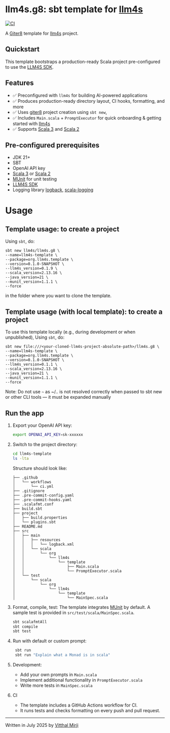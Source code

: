 llm4s.g8: sbt template for [llm4s]
=================
[![CI](https://github.com/llm4s/llm4s/actions/workflows/llm4s-g8-template.yml/badge.svg)](https://github.com/llm4s/llm4s/actions/workflows/llm4s-g8-template.yml)

A [Giter8][g8] template for [llm4s] project.

Quickstart
----------
This template bootstraps a production-ready Scala project pre-configured to use the [LLM4S SDK](https://github.com/llm4s/llm4s).

Features
--------
- ✅ Preconfigured with `llm4s` for building AI-powered applications
- ✅ Produces production-ready directory layout, CI hooks, formatting, and more
- ✅ Uses [giter8][g8] project creation using `sbt new`,
- ✅ Includes `Main.scala` + `PromptExecutor` for quick onboarding & getting started with [llm4s]
- ✅ Supports [Scala 3] and [Scala 2]

Pre-configured prerequisites
-----------
- JDK 21+
- SBT
- OpenAI API key
- [Scala 3][Scala 3] or [Scala 2][Scala 2]
- [MUnit] for unit testing
- [LLM4S SDK][llm4s]
- Logging library [logback][logback], [scala-logging][scala-logging]

# Usage

Template usage: to create a project
--------------
Using `sbt`, do:
```
sbt new llm4s/llm4s.g8 \
--name=llm4s-template \
--package=org.llm4s.template \
--version=0.1.0-SNAPSHOT \
--llm4s_version=0.1.9 \
--scala_version=2.13.16 \
--java_version=21 \
--munit_version=1.1.1 \
--force
```
in the folder where you want to clone the template.

Template usage (with local template): to create a project
--------------
To use this template locally (e.g., during development or when unpublished),
Using `sbt`, do:
```
sbt new file:///<your-cloned-llm4s-project-absolute-path>/llm4s.g8 \
--name=llm4s-template \
--package=org.llm4s.template \
--version=0.1.0-SNAPSHOT \
--llm4s_version=0.1.1 \
--scala_version=2.13.16 \
--java_version=21 \
--munit_version=1.1.1 \
--force
```
Note: Do not use `~` as  ~/.. is not resolved correctly when passed to sbt new or other CLI tools — it must be expanded manually

Run the app
-----------
1. Export your OpenAI API key:
   ```bash
   export OPENAI_API_KEY=sk-xxxxxx
   ```

2. Switch to the project directory:
   ```bash
   cd llm4s-template
   ls -lta
   ```
   Structure should look like:
   ```text
   ├── .github  
   │   └── workflows  
   │       └── ci.yml  
   ├── .gitignore  
   ├── .pre-commit-config.yaml  
   ├── .pre-commit-hooks.yaml  
   ├── .scalafmt.conf  
   ├── build.sbt  
   ├── project  
   │   ├── build.properties  
   │   └── plugins.sbt  
   ├── README.md  
   ├── src  
   │   ├── main  
   │   │   ├── resources  
   │   │   │   └── logback.xml  
   │   │   └── scala  
   │   │       └── org  
   │   │           └── llm4s  
   │   │               └── template  
   │   │                   ├── Main.scala  
   │   │                   └── PromptExecutor.scala  
   │   └── test  
   │       └── scala  
   │           └── org  
   │               └── llm4s  
   │                   └── template  
   │                       └── MainSpec.scala
   ```

3. Format, compile, test:
   The template integrates [MUnit] by default.
   A sample test is provided in `src/test/scala/MainSpec.scala`.
   ```bash
   sbt scalafmtAll
   sbt compile
   sbt test
   ```
4. Run with default or custom prompt:
   ```bash
    sbt run
    sbt run "Explain what a Monad is in scala"
   ```
   
5. Development:
   - Add your own prompts in `Main.scala`
   - Implement additional functionality in `PromptExecutor.scala`
   - Write more tests in `MainSpec.scala`

6. CI
   - The template includes a GitHub Actions workflow for CI.
   - It runs tests and checks formatting on every push and pull request.

---------------
Written in July 2025 by [Vitthal Mirji]

[g8]: http://www.foundweekends.org/giter8/
[llm4s]: https://github.com/llm4s/llm4s
[Scala 3]: https://www.scala-lang.org/
[Scala 2]: https://www.scala-lang.org/
[logback]: https://logback.qos.ch/
[scala-logging]: https://github.com/lightbend-labs/scala-logging
[MUnit]: https://scalameta.org/munit/
[Vitthal Mirji]: https://github.com/vim89